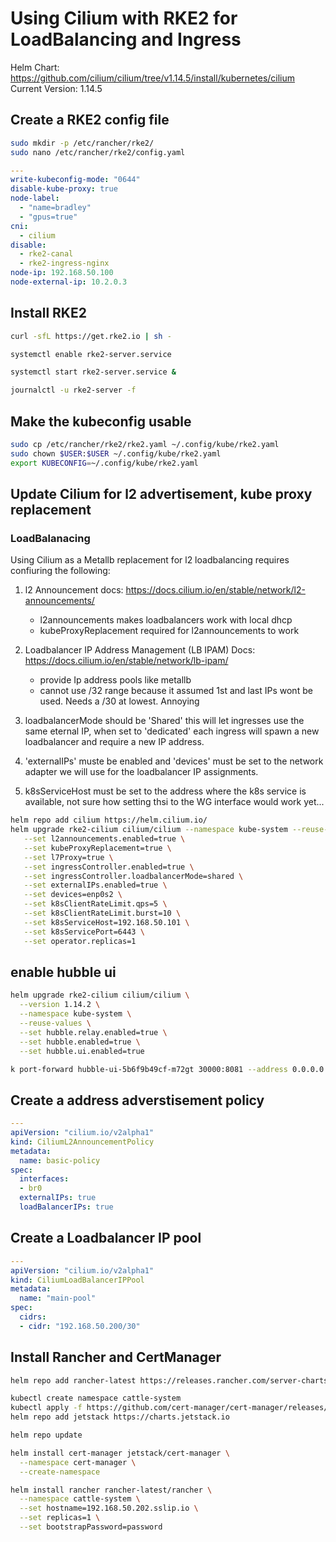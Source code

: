 # Using Cilium with RKE2 for LoadBalancing and Ingress

Helm Chart: https://github.com/cilium/cilium/tree/v1.14.5/install/kubernetes/cilium
Current Version: 1.14.5

## Create a RKE2 config file

```bash
sudo mkdir -p /etc/rancher/rke2/
sudo nano /etc/rancher/rke2/config.yaml
```

```yaml
---
write-kubeconfig-mode: "0644"
disable-kube-proxy: true
node-label:
  - "name=bradley"
  - "gpus=true"
cni:
  - cilium
disable:
  - rke2-canal
  - rke2-ingress-nginx
node-ip: 192.168.50.100
node-external-ip: 10.2.0.3
```

## Install RKE2

```bash
curl -sfL https://get.rke2.io | sh -

systemctl enable rke2-server.service

systemctl start rke2-server.service &

journalctl -u rke2-server -f
```

## Make the kubeconfig usable

```bash
sudo cp /etc/rancher/rke2/rke2.yaml ~/.config/kube/rke2.yaml
sudo chown $USER:$USER ~/.config/kube/rke2.yaml
export KUBECONFIG=~/.config/kube/rke2.yaml
```

## Update Cilium for l2 advertisement, kube proxy replacement

### LoadBalanacing

Using Cilium as a Metallb replacement for l2 loadbalancing requires confiuring the following:

1. l2 Announcement docs: https://docs.cilium.io/en/stable/network/l2-announcements/
  
    - l2announcements makes loadbalancers work with local dhcp
    - kubeProxyReplacement required for l2announcements to work

2. Loadbalancer IP Address Management (LB IPAM) Docs: https://docs.cilium.io/en/stable/network/lb-ipam/
  
    - provide Ip address pools like metallb
    - cannot use /32 range because it assumed 1st and last IPs wont be used. Needs a /30 at lowest. Annoying

3. loadbalancerMode should be 'Shared' this will let ingresses use the same eternal IP, when set to 'dedicated' each ingress will spawn a new loadbalancer and require a new IP address.

4. 'externalIPs' muste be enabled and 'devices' must be set to the network adapter we will use for the loadbalancer IP assignments.

5. k8sServiceHost must be set to the address where the k8s service is available, not sure how setting thsi to the WG interface would work yet...
    
```bash
helm repo add cilium https://helm.cilium.io/
helm upgrade rke2-cilium cilium/cilium --namespace kube-system --reuse-values \
   --set l2announcements.enabled=true \
   --set kubeProxyReplacement=true \
   --set l7Proxy=true \
   --set ingressController.enabled=true \
   --set ingressController.loadbalancerMode=shared \
   --set externalIPs.enabled=true \
   --set devices=enp0s2 \
   --set k8sClientRateLimit.qps=5 \
   --set k8sClientRateLimit.burst=10 \
   --set k8sServiceHost=192.168.50.101 \
   --set k8sServicePort=6443 \
   --set operator.replicas=1
```

## enable hubble ui

```bash
helm upgrade rke2-cilium cilium/cilium \
  --version 1.14.2 \
  --namespace kube-system \
  --reuse-values \
  --set hubble.relay.enabled=true \
  --set hubble.enabled=true \
  --set hubble.ui.enabled=true

k port-forward hubble-ui-5b6f9b49cf-m72gt 30000:8081 --address 0.0.0.0
```

## Create a address adverstisement policy

```yaml
---
apiVersion: "cilium.io/v2alpha1"
kind: CiliumL2AnnouncementPolicy
metadata:
  name: basic-policy
spec:
  interfaces:
  - br0
  externalIPs: true
  loadBalancerIPs: true
```

## Create a Loadbalancer IP pool

```yaml
---
apiVersion: "cilium.io/v2alpha1"
kind: CiliumLoadBalancerIPPool
metadata:
  name: "main-pool"
spec:
  cidrs:
  - cidr: "192.168.50.200/30"
```

## Install Rancher and CertManager

```bash
helm repo add rancher-latest https://releases.rancher.com/server-charts/latest

kubectl create namespace cattle-system
kubectl apply -f https://github.com/cert-manager/cert-manager/releases/download/v1.13.3/cert-manager.crds.yaml
helm repo add jetstack https://charts.jetstack.io

helm repo update

helm install cert-manager jetstack/cert-manager \
  --namespace cert-manager \
  --create-namespace

helm install rancher rancher-latest/rancher \
  --namespace cattle-system \
  --set hostname=192.168.50.202.sslip.io \
  --set replicas=1 \
  --set bootstrapPassword=password
```
